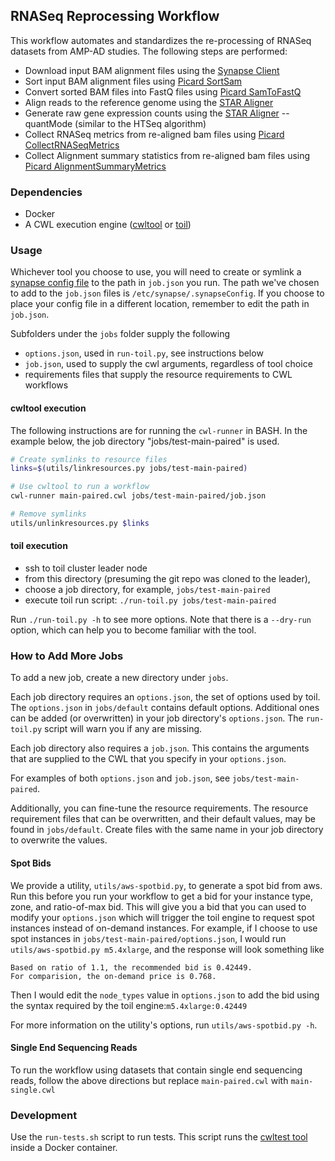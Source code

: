 ## RNASeq Reprocessing Workflow
This workflow automates and standardizes the re-processing of RNASeq datasets from AMP-AD studies. The following steps are performed:

* Download input BAM alignment files using the [Synapse Client](https://python-docs.synapse.org//build/html/CommandLineClient.html)
* Sort input BAM alignment files using [Picard SortSam](https://broadinstitute.github.io/picard/command-line-overview.html#SortSam)
* Convert sorted BAM files into FastQ files using [Picard SamToFastQ](https://broadinstitute.github.io/picard/command-line-overview.html#SamToFastq)
* Align reads to the reference genome using the [STAR Aligner](https://github.com/alexdobin/STAR)
* Generate raw gene expression counts using the [STAR Aligner](https://github.com/alexdobin/STAR) --quantMode (similar to the HTSeq algorithm)
* Collect RNASeq metrics from re-aligned bam files using [Picard CollectRNASeqMetrics](https://broadinstitute.github.io/picard/command-line-overview.html#CollectRnaSeqMetrics)
* Collect Alignment summary statistics from re-aligned bam files using [Picard AlignmentSummaryMetrics](https://broadinstitute.github.io/picard/command-line-overview.html#CollectAlignmentSummaryMetrics)

### Dependencies 
* Docker
* A CWL execution engine ([cwltool](https://github.com/common-workflow-language/cwltool) or [toil](https://toil.readthedocs.io/en/latest/))

### Usage
Whichever tool you choose to use, you will need to create or symlink a 
[synapse config file](https://docs.synapse.org/articles/client_configuration.html#customize-the-synapse-configuration-file)
to the path in `job.json` you run. The path we've chosen to add to the
`job.json` files is `/etc/synapse/.synapseConfig`. If you choose to place your
config file in a different location, remember to edit the path in `job.json`.

Subfolders under the `jobs` folder supply the following
* `options.json`, used in `run-toil.py`, see instructions below
* `job.json`, used to supply the cwl arguments, regardless of tool choice
* requirements files that supply the resource requirements to CWL workflows

#### cwltool execution
The following instructions are for running the `cwl-runner` in BASH. In the
example below, the job directory "jobs/test-main-paired" is used.

```bash
# Create symlinks to resource files
links=$(utils/linkresources.py jobs/test-main-paired)

# Use cwltool to run a workflow
cwl-runner main-paired.cwl jobs/test-main-paired/job.json

# Remove symlinks
utils/unlinkresources.py $links
```

#### toil execution 

- ssh to toil cluster leader node
- from this directory (presuming the git repo was cloned to the leader),
- choose a job directory, for example, `jobs/test-main-paired`
- execute toil run script: `./run-toil.py jobs/test-main-paired`

Run `./run-toil.py -h` to see more options. Note that there is a `--dry-run`
option, which can help you to become familiar with the tool.

### How to Add More Jobs
To add a new job, create a new directory under `jobs`.

Each job directory requires an `options.json`, the set of options used by toil.
The `options.json` in `jobs/default` contains default options. Additional ones
can be added (or overwritten) in your job directory's `options.json`. The
`run-toil.py` script will warn you if any are missing.

Each job directory also requires a `job.json`. This contains the arguments that
are supplied to the CWL that you specify in your `options.json`.

For examples of both `options.json` and `job.json`, see `jobs/test-main-paired`.

Additionally, you can fine-tune the resource requirements. The resource 
requirement files that can be overwritten, and their default values, may be
found in `jobs/default`. Create files with the same name in your job directory
to overwrite the values.

#### Spot Bids
We provide a utility, `utils/aws-spotbid.py`, to generate a spot bid from aws.
Run this before you run your workflow to get a bid for your instance type, zone,
and ratio-of-max bid. This will give you a bid that you can used to modify your
`options.json` which will trigger the toil engine to request spot instances
instead of on-demand instances. For example, if I choose to use spot instances
in `jobs/test-main-paired/options.json`, I would run
`utils/aws-spotbid.py m5.4xlarge`, and the response will look something like

```
Based on ratio of 1.1, the recommended bid is 0.42449.
For comparision, the on-demand price is 0.768.
```

Then I would edit the `node_types` value in `options.json` to add the bid using
the syntax required by the toil engine:`m5.4xlarge:0.42449`

For more information on the utility's options, run  `utils/aws-spotbid.py -h`.

#### Single End Sequencing Reads

To run the workflow using datasets that contain single end sequencing reads, follow the above directions but replace `main-paired.cwl` with `main-single.cwl`

### Development

Use the `run-tests.sh` script to run tests. This script runs the [cwltest tool](https://github.com/common-workflow-language/cwltest/) inside a Docker container.
